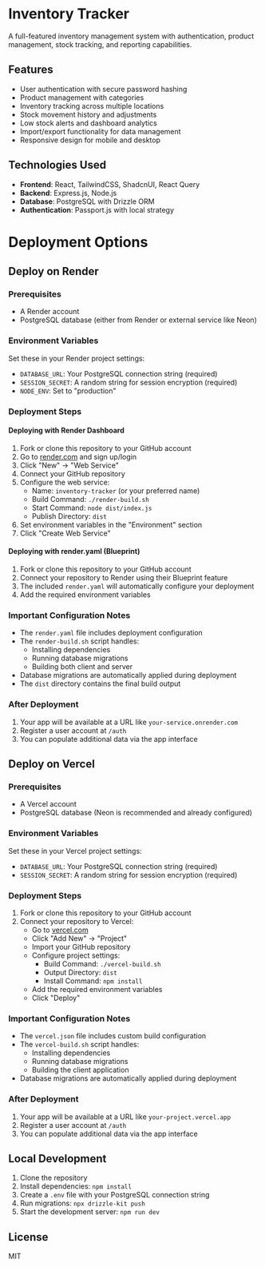 # Inventory Tracker

A full-featured inventory management system with authentication, product management, stock tracking, and reporting capabilities.

## Features

- User authentication with secure password hashing
- Product management with categories
- Inventory tracking across multiple locations
- Stock movement history and adjustments
- Low stock alerts and dashboard analytics
- Import/export functionality for data management
- Responsive design for mobile and desktop

## Technologies Used

- **Frontend**: React, TailwindCSS, ShadcnUI, React Query
- **Backend**: Express.js, Node.js
- **Database**: PostgreSQL with Drizzle ORM
- **Authentication**: Passport.js with local strategy

# Deployment Options

## Deploy on Render

### Prerequisites

- A Render account
- PostgreSQL database (either from Render or external service like Neon)

### Environment Variables

Set these in your Render project settings:

- `DATABASE_URL`: Your PostgreSQL connection string (required)
- `SESSION_SECRET`: A random string for session encryption (required)
- `NODE_ENV`: Set to "production"

### Deployment Steps

#### Deploying with Render Dashboard

1. Fork or clone this repository to your GitHub account
2. Go to [render.com](https://render.com) and sign up/login
3. Click "New" → "Web Service" 
4. Connect your GitHub repository
5. Configure the web service:
   - Name: `inventory-tracker` (or your preferred name)
   - Build Command: `./render-build.sh`
   - Start Command: `node dist/index.js`
   - Publish Directory: `dist`
6. Set environment variables in the "Environment" section
7. Click "Create Web Service"

#### Deploying with render.yaml (Blueprint)

1. Fork or clone this repository to your GitHub account
2. Connect your repository to Render using their Blueprint feature
3. The included `render.yaml` will automatically configure your deployment
4. Add the required environment variables

### Important Configuration Notes

- The `render.yaml` file includes deployment configuration
- The `render-build.sh` script handles:
  - Installing dependencies
  - Running database migrations
  - Building both client and server
- Database migrations are automatically applied during deployment
- The `dist` directory contains the final build output

### After Deployment

1. Your app will be available at a URL like `your-service.onrender.com`
2. Register a user account at `/auth`
3. You can populate additional data via the app interface

## Deploy on Vercel

### Prerequisites

- A Vercel account
- PostgreSQL database (Neon is recommended and already configured)

### Environment Variables

Set these in your Vercel project settings:

- `DATABASE_URL`: Your PostgreSQL connection string (required)
- `SESSION_SECRET`: A random string for session encryption (required)

### Deployment Steps

1. Fork or clone this repository to your GitHub account
2. Connect your repository to Vercel:
   - Go to [vercel.com](https://vercel.com)
   - Click "Add New" → "Project"
   - Import your GitHub repository
   - Configure project settings:
      - Build Command: `./vercel-build.sh`
      - Output Directory: `dist`
      - Install Command: `npm install`
   - Add the required environment variables
   - Click "Deploy"

### Important Configuration Notes

- The `vercel.json` file includes custom build configuration
- The `vercel-build.sh` script handles:
  - Installing dependencies
  - Running database migrations
  - Building the client application
- Database migrations are automatically applied during deployment

### After Deployment

1. Your app will be available at a URL like `your-project.vercel.app`
2. Register a user account at `/auth`
3. You can populate additional data via the app interface

## Local Development

1. Clone the repository
2. Install dependencies: `npm install`
3. Create a `.env` file with your PostgreSQL connection string
4. Run migrations: `npx drizzle-kit push`
5. Start the development server: `npm run dev`

## License

MIT